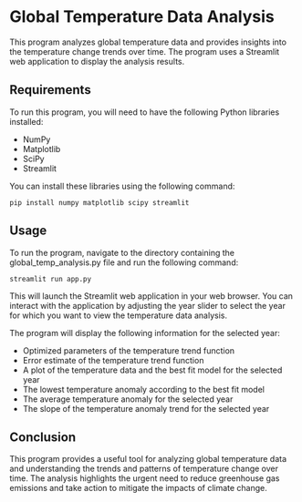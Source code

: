 # Global Temperature Data Analysis

This program analyzes global temperature data and provides insights into the temperature change trends over time. The program uses a Streamlit web application to display the analysis results.

## Requirements

To run this program, you will need to have the following Python libraries installed:

- NumPy
- Matplotlib
- SciPy
- Streamlit

You can install these libraries using the following command:

    pip install numpy matplotlib scipy streamlit

## Usage

To run the program, navigate to the directory containing the global_temp_analysis.py file and run the following command:

    streamlit run app.py
 
This will launch the Streamlit web application in your web browser. You can interact with the application by adjusting the year slider to select the year for which you want to view the temperature data analysis.

The program will display the following information for the selected year:

- Optimized parameters of the temperature trend function
- Error estimate of the temperature trend function
- A plot of the temperature data and the best fit model for the selected year
- The lowest temperature anomaly according to the best fit model
- The average temperature anomaly for the selected year
- The slope of the temperature anomaly trend for the selected year

## Conclusion

This program provides a useful tool for analyzing global temperature data and understanding the trends and patterns of temperature change over time. The analysis highlights the urgent need to reduce greenhouse gas emissions and take action to mitigate the impacts of climate change.

